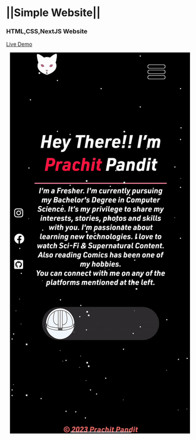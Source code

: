 
# ||Simple Website|| 

### HTML,CSS,NextJS Website
[Live Demo](https://itsprachit.ml)

<p align="center">
  <img src="ezgif-5-36072547dc.gif"/>
</p>

